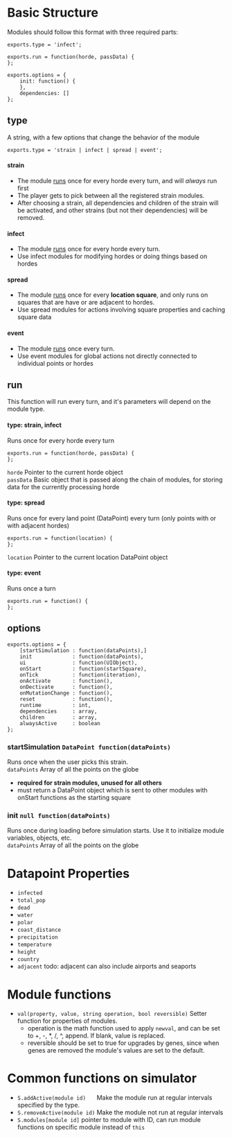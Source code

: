 # Basic Structure

Modules should follow this format with three required parts:

	exports.type = 'infect';

	exports.run = function(horde, passData) {
	};

	exports.options = {
		init: function() {
		},
		dependencies: []
	};


## type

A string, with a few options that change the behavior of the module

	exports.type = 'strain | infect | spread | event';

#### strain
* The module [runs](#si_run) once for every horde every turn, and will *always* run first
* The player gets to pick between all the registered strain modules. 
* After choosing a strain, all dependencies and children of the strain will be activated, and other strains (but not their dependencies) will be removed.

#### infect
* The module [runs](#si_run) once for every horde every turn.
* Use infect modules for modifying hordes or doing things based on hordes

#### spread
* The module [runs](#sp_run) once for every **location square**, and only runs on squares that are have or are adjacent to hordes.
* Use spread modules for actions involving square properties and caching square data

#### event
* The module [runs](#ev_run) once every turn.
* Use event modules for global actions not directly connected to individual points or hordes


## run
This function will run every turn, and it's parameters will depend on the module type.
<a name="si_run">
#### type: strain, infect
</a>
Runs once for every horde every turn

	exports.run = function(horde, passData) {
	};

`horde`
Pointer to the current horde object  
`passData`
Basic object that is passed along the chain of modules, for storing data for the currently processing horde
<a name="sp_run">
#### type: spread
</a>
Runs once for every land point (DataPoint) every turn (only points with or with adjacent hordes)

	exports.run = function(location) {
	};

`location`
Pointer to the current location DataPoint object
<a name="ev_run">
#### type: event
</a>
Runs once a turn

	exports.run = function() {
	};


## options

	exports.options = {
		[startSimulation : function(dataPoints),]
		init             : function(dataPoints),
		ui               : function(UIObject),
		onStart          : function(startSquare),
		onTick           : function(iteration),
		onActivate       : function(),
		onDectivate      : function(),
		onMutationChange : function(),
		reset            : function(),
		runtime          : int,
		dependencies     : array,
		children         : array,
		alwaysActive     : boolean
	};

### startSimulation `DataPoint function(dataPoints)`
Runs once when the user picks this strain.  
`dataPoints` Array of all the points on the globe

* **required for strain modules, unused for all others**
* must return a DataPoint object which is sent to other modules with onStart functions as the starting square 

### init `null function(dataPoints)`
Runs once during loading before simulation starts. Use it to initialize module variables, objects, etc.  
`dataPoints` Array of all the points on the globe

# Datapoint Properties
* `infected`
* `total_pop`
* `dead`
* `water`
* `polar`
* `coast_distance`
* `precipitation`
* `temperature`
* `height`
* `country`
* `adjacent`
	todo: adjacent can also include airports and seaports
	
# Module functions
* `val(property, value, string operation, bool reversible)` Setter function for properties of modules. 
	* operation is the math function used to apply `newval`, and can be set to +, -, *, /, ^, append. If blank, value is replaced.
	* reversible should be set to true for upgrades by genes, since when genes are removed the module's values are set to the default.

# Common functions on simulator
* `S.addActive(module id)   ` Make the module run at regular intervals specified by the type.
* `S.removeActive(module id)` Make the module not run at regular intervals
* `S.modules[module id]` pointer to module with ID, can run module functions on specific module instead of `this`
